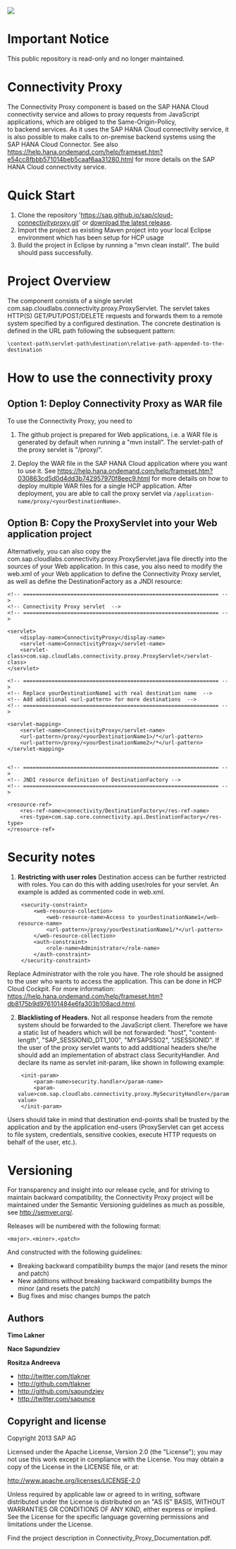 ![](https://img.shields.io/badge/STATUS-NOT%20CURRENTLY%20MAINTAINED-red.svg?longCache=true&style=flat)

# Important Notice
This public repository is read-only and no longer maintained.

Connectivity Proxy
===================

The Connectivity Proxy component is based on the SAP HANA Cloud connectivity service and 
allows to proxy requests from JavaScript applications, which are obliged to the Same-Origin-Policy,  
to backend services. As it uses the SAP HANA Cloud connectivity service, it is also possible to make 
calls to on-premise backend systems using the SAP HANA Cloud Connector. See also 
https://help.hana.ondemand.com/help/frameset.htm?e54cc8fbbb571014beb5caaf6aa31280.html for more 
details on the SAP HANA Cloud connectivity service.


Quick Start
===========

1. Clone the repository 'https://sap.github.io/sap/cloud-connectivityproxy.git' or [download the latest release](https://sap.github.io/sap/cloud-connectivityproxy/zipball/master). 
2. Import the project as existing Maven project into your local Eclipse environment which has been setup for HCP usage
3. Build the project in Eclipse by running a "mvn clean install". The build should pass successfully.   


Project Overview
================

The component consists of a single servlet com.sap.cloudlabs.connectivity.proxy.ProxyServlet. 
The servlet takes HTTP(S) GET/PUT/POST/DELETE requests and forwards them to a remote system specified by 
a configured destination. The concrete destination is defined in the URL path following the subsequent pattern: 

`\context-path\servlet-path\destination\relative-path-appended-to-the-destination`


How to use the connectivity proxy 
=================================

Option 1: Deploy Connectivity Proxy as WAR file
-----------------------------------------------

To use the Connectivity Proxy, you need to 

1. The github project is prepared for Web applications, i.e. a WAR file is generated by default when running a "mvn install". 
   The servlet-path of the proxy servlet is "/proxy/<yourDestinationName>". 

2. Deploy the WAR file in the SAP HANA Cloud application where you want to use it. 
   See https://help.hana.ondemand.com/help/frameset.htm?030863cd5d0d4dd3b742957970f8eec9.html for more details on how to 
   deploy multiple WAR files for a single HCP application. After deployment, you are able to call the proxy servlet 
   via `/application-name/proxy/<yourDestinationName>`.
  
Option B: Copy the ProxyServlet into your Web application project
-----------------------------------------------------------------
  
Alternatively, you can also copy the com.sap.cloudlabs.connectivity.proxy.ProxyServlet.java file directly into the sources of your Web 
application. In this case, you also need to modify the web.xml of your Web application to define the Connectivity Proxy servlet, as well as 
define the DestinationFactory as a JNDI resource: 

    <!-- ============================================================== -->
	<!-- Connectivity Proxy servlet  -->
	<!-- ============================================================== -->

	<servlet>
		<display-name>ConnectivityProxy</display-name>
		<servlet-name>ConnectivityProxy</servlet-name>
		<servlet-class>com.sap.cloudlabs.connectivity.proxy.ProxyServlet</servlet-class>
	</servlet>
	
	<!-- ============================================================== -->
	<!-- Replace yourDestinationName1 with real destination name  -->
	<!-- Add additional <url-pattern> for more destinations  -->
	<!-- ============================================================== -->
	
	<servlet-mapping>
		<servlet-name>ConnectivityProxy</servlet-name>
		<url-pattern>/proxy/<yourDestinationName1>/*</url-pattern>
		<url-pattern>/proxy/<yourDestinationName2>/*</url-pattern>
	</servlet-mapping>
		

	<!-- ============================================================== -->
	<!-- JNDI resource definition of DestinationFactory -->
	<!-- ============================================================== -->

	<resource-ref>
		<res-ref-name>connectivity/DestinationFactory</res-ref-name>
		<res-type>com.sap.core.connectivity.api.DestinationFactory</res-type>
	</resource-ref>


Security notes
==============

1. **Restricting with user roles**
Destination access can be further restricted with roles. You can do this with adding user/roles for your servlet. 
An example is added as commented code in web.xml.


        <security-constraint>
	        <web-resource-collection>
                <web-resource-name>Access to yourDestinationName1</web-resource-name>
    	    	<url-pattern>/proxy/yourDestinationName1/*</url-pattern>
    		</web-resource-collection>
	    	<auth-constraint>
		       	<role-name>Administrator</role-name>
    		</auth-constraint>
        </security-constraint>
Replace Administrator with the role you have. The role should be assigned to the user who wants to access the application. This can be 
done in HCP Cloud Cockpit. For more information: https://help.hana.ondemand.com/help/frameset.htm?db8175b9d976101484e6fa303b108acd.html. 

2. **Blacklisting of Headers.**
Not all response headers from the remote system should be forwarded to the JavaScript client. Therefore we have a static list of headers 
which will be not forwarded: "host", "content-length", "SAP_SESSIONID_DT1_100", "MYSAPSSO2", "JSESSIONID".
If the user of the proxy servlet wants to add additional headers she/he should add an implementation of abstract class SecurityHandler.
And declare its name as servlet init-param, like shown in following example:

        <init-param>
	        <param-name>security.handler</param-name>
	        <param-value>com.sap.cloudlabs.connectivity.proxy.MySecurityHandler</param-value>
        </init-param>

Users should take in mind that destination end-points shall be trusted by the application and by the application end-users 
(ProxyServlet can get access to file system, credentials, sensitive cookies, execute HTTP requests on behalf of the user, etc.). 


Versioning 
==========

For transparency and insight into our release cycle, and for striving to maintain backward compatibility, the Connectivity Proxy 
project will be maintained under the Semantic Versioning guidelines as much as possible, see http://semver.org/.

Releases will be numbered with the following format:

`<major>.<minor>.<patch>`

And constructed with the following guidelines:

* Breaking backward compatibility bumps the major (and resets the minor and patch)
* New additions without breaking backward compatibility bumps the minor (and resets the patch)
* Bug fixes and misc changes bumps the patch

 
Authors
-------

**Timo Lakner**

**Nace Sapundziev**

**Rositza Andreeva**

+ http://twitter.com/tlakner
+ http://github.com/tlakner
+ http://github.com/sapundziev
+ http://twitter.com/sapunce


Copyright and license
---------------------

Copyright 2013 SAP AG

Licensed under the Apache License, Version 2.0 (the "License");
you may not use this work except in compliance with the License.
You may obtain a copy of the License in the LICENSE file, or at:

   http://www.apache.org/licenses/LICENSE-2.0

Unless required by applicable law or agreed to in writing, software
distributed under the License is distributed on an "AS IS" BASIS,
WITHOUT WARRANTIES OR CONDITIONS OF ANY KIND, either express or implied.
See the License for the specific language governing permissions and
limitations under the License.

Find the project description in Connectivity_Proxy_Documentation.pdf.

